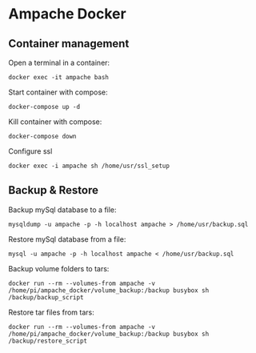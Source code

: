 # Ampache Docker


## Container management

Open a terminal in a container: 
```
docker exec -it ampache bash
```

Start container with compose: 
```
docker-compose up -d
```

Kill container with compose: 
```
docker-compose down
```

Configure ssl
```
docker exec -i ampache sh /home/usr/ssl_setup
```


## Backup & Restore

Backup mySql database to a file:
```
mysqldump -u ampache -p -h localhost ampache > /home/usr/backup.sql
```

Restore mySql database from a file:
```
mysql -u ampache -p -h localhost ampache < /home/usr/backup.sql
```


Backup volume folders to tars: 
```
docker run --rm --volumes-from ampache -v /home/pi/ampache_docker/volume_backup:/backup busybox sh /backup/backup_script
```


Restore tar files from tars: 
```
docker run --rm --volumes-from ampache -v /home/pi/ampache_docker/volume_backup:/backup busybox sh /backup/restore_script
```

